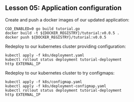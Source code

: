 ## Lesson 05: Application configuration

Create and push a docker images of our updated application:
```
CGO_ENABLED=0 go build tutorial.go
docker build -t ${DOCKER_REGISTRY}/tutorial:v0.0.5 .
docker push ${DOCKER_REGISTRY}/tutorial:v0.0.5
```

Redeploy to our kubernetes cluster providing configuration:
```
kubectl apply -f k8s/deployment.yaml
kubectl rollout status deployment tutorial-deployment
http EXTERNAL_IP
```

Redeploy to our kubernetes cluster to try configmaps:
```
kubectl apply -f k8s/configmap.yaml
kubectl apply -f k8s/deployment-configmap.yaml
kubectl rollout status deployment tutorial-deployment
http EXTERNAL_IP
```
